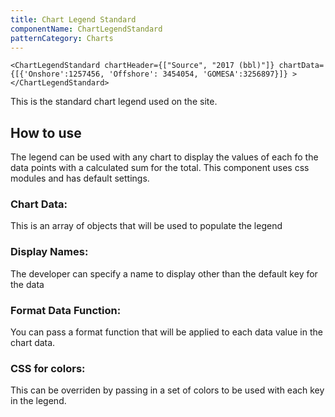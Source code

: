 ```yaml
---
title: Chart Legend Standard
componentName: ChartLegendStandard
patternCategory: Charts
---
```


```
<ChartLegendStandard chartHeader={["Source", "2017 (bbl)"]} chartData={[{'Onshore':1257456, 'Offshore': 3454054, 'GOMESA':3256897}]} ></ChartLegendStandard>
```

This is the standard chart legend used on the site. 

## How to use

The legend can be used with any chart to display the values of each fo the data points with a calculated sum for the total. This component uses css modules and has default settings. 

### Chart Data:
This is an array of objects that will be used to populate the legend

### Display Names: 
The developer can specify a name to display other than the default key for the data

### Format Data Function:
You can pass a format function that will be applied to each data value in the chart data.

### CSS for colors:
This can be overriden by passing in a set of colors to be used with each key in the legend. 

